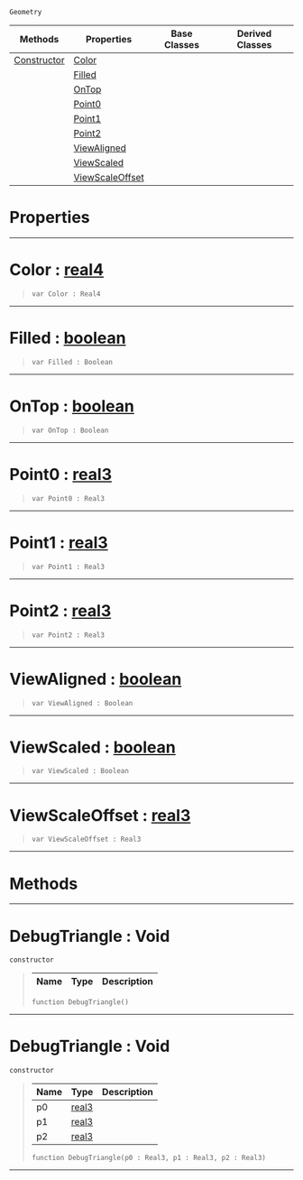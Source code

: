  `Geometry`

|Methods|Properties|Base Classes|Derived Classes|
|---|---|---|---|
|[ Constructor](debugtriangle.md#debugtriangle-void)|[ Color](debugtriangle.md#color-zilch-engine-docume)| | |
| |[ Filled](debugtriangle.md#filled-zilch-engine-docum)| | |
| |[ OnTop](debugtriangle.md#ontop-zilch-engine-docume)| | |
| |[ Point0](debugtriangle.md#point0-zilch-engine-docum)| | |
| |[ Point1](debugtriangle.md#point1-zilch-engine-docum)| | |
| |[ Point2](debugtriangle.md#point2-zilch-engine-docum)| | |
| |[ ViewAligned](debugtriangle.md#viewaligned-zilch-engine)| | |
| |[ ViewScaled](debugtriangle.md#viewscaled-zilch-engine-d)| | |
| |[ ViewScaleOffset](debugtriangle.md#viewscaleoffset-zilch-eng)| | |


 #  Properties


---  
 #  Color : [real4](../nada_base_types/real4.md)

> 
> ```TS:Nada
> var Color : Real4


---  
 #  Filled : [boolean](../nada_base_types/boolean.md)

> 
> ```TS:Nada
> var Filled : Boolean


---  
 #  OnTop : [boolean](../nada_base_types/boolean.md)

> 
> ```TS:Nada
> var OnTop : Boolean


---  
 #  Point0 : [real3](../nada_base_types/real3.md)

> 
> ```TS:Nada
> var Point0 : Real3


---  
 #  Point1 : [real3](../nada_base_types/real3.md)

> 
> ```TS:Nada
> var Point1 : Real3


---  
 #  Point2 : [real3](../nada_base_types/real3.md)

> 
> ```TS:Nada
> var Point2 : Real3


---  
 #  ViewAligned : [boolean](../nada_base_types/boolean.md)

> 
> ```TS:Nada
> var ViewAligned : Boolean


---  
 #  ViewScaled : [boolean](../nada_base_types/boolean.md)

> 
> ```TS:Nada
> var ViewScaled : Boolean


---  
 #  ViewScaleOffset : [real3](../nada_base_types/real3.md)

> 
> ```TS:Nada
> var ViewScaleOffset : Real3


---  
 #  Methods


---  
 #  DebugTriangle : Void

 `constructor`

> 
> |Name|Type|Description|
> |---|---|---|
> ```TS:Nada
> function DebugTriangle()
> ``` 


---  
 #  DebugTriangle : Void

 `constructor`

> 
> |Name|Type|Description|
> |---|---|---|
> |p0|[real3](../nada_base_types/real3.md)| |
> |p1|[real3](../nada_base_types/real3.md)| |
> |p2|[real3](../nada_base_types/real3.md)| |
> ```TS:Nada
> function DebugTriangle(p0 : Real3, p1 : Real3, p2 : Real3)
> ``` 


---  
 

 